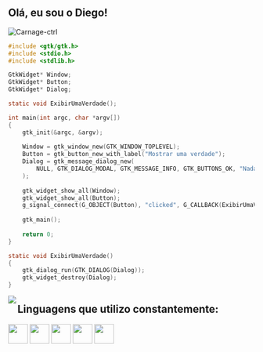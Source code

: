 <h2> Olá, eu sou o Diego!</h2><img src="https://komarev.com/ghpvc/?username=Carnage-ctrl&color=red" alt="Carnage-ctrl" /> 

```C
#include <gtk/gtk.h>
#include <stdio.h>
#include <stdlib.h>

GtkWidget* Window;
GtkWidget* Button;
GtkWidget* Dialog;

static void ExibirUmaVerdade();

int main(int argc, char *argv[])
{
    gtk_init(&argc, &argv);
    
    Window = gtk_window_new(GTK_WINDOW_TOPLEVEL);
    Button = gtk_button_new_with_label("Mostrar uma verdade");
    Dialog = gtk_message_dialog_new(
        NULL, GTK_DIALOG_MODAL, GTK_MESSAGE_INFO, GTK_BUTTONS_OK, "Nada é melhor do que C!"
    );
    
    gtk_widget_show_all(Window);
    gtk_widget_show_all(Button);
    g_signal_connect(G_OBJECT(Button), "clicked", G_CALLBACK(ExibirUmaVerdade), NULL);
    
    gtk_main();
    
    return 0;
}

static void ExibirUmaVerdade()
{
    gtk_dialog_run(GTK_DIALOG(Dialog));
    gtk_widget_destroy(Dialog);
}

```

<p align="left">
  <a href="https://github.com/Carnage-ctrl" target="_blank">
    <img align="left" src="https://github-readme-stats.vercel.app/api?username=Carnage-ctrl&theme=react&show_icons=true">
  </a>
</p>

<h2>Linguagens que utilizo constantemente:</h2>
<code><img width="40" src="https://img.icons8.com/color/452/javascript--v1.png"></code>
<code><img width="40" src="https://img.icons8.com/color/452/typescript.png"></code>
<code><img width="40" src="https://iconarchive.com/download/i99610/blackvariant/button-ui-requests-6/iTerm.ico"></code>
<code><img width="40" src="https://img.icons8.com/color/344/c-programming.png"></code>
<code><img width="40" src="https://cdn3.iconfinder.com/data/icons/logos-and-brands-adobe/512/267_Python-512.png"></code>

